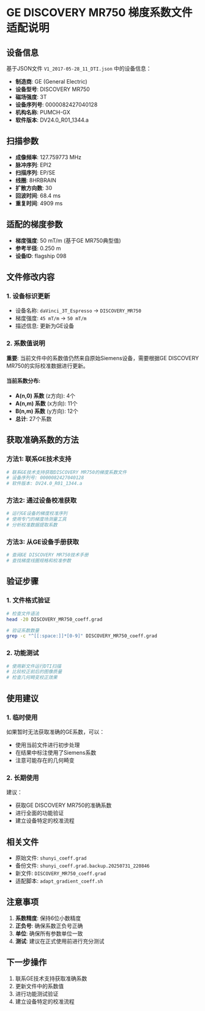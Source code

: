 # GE DISCOVERY MR750 梯度系数文件适配说明

## 设备信息
基于JSON文件 `V1_2017-05-28_11_DTI.json` 中的设备信息：

- **制造商**: GE (General Electric)
- **设备型号**: DISCOVERY MR750
- **磁场强度**: 3T
- **设备序列号**: 0000082427040128
- **机构名称**: PUMCH-GX
- **软件版本**: DV24.0_R01_1344.a

## 扫描参数
- **成像频率**: 127.759773 MHz
- **脉冲序列**: EPI2
- **扫描序列**: EP/SE
- **线圈**: 8HRBRAIN
- **扩散方向数**: 30
- **回波时间**: 68.4 ms
- **重复时间**: 4909 ms

## 适配的梯度参数
- **梯度强度**: 50 mT/m (基于GE MR750典型值)
- **参考半径**: 0.250 m
- **设备ID**: flagship 098

## 文件修改内容

### 1. 设备标识更新
- 设备名称: `daVinci_3T_Espresso` → `DISCOVERY_MR750`
- 梯度强度: `45 mT/m` → `50 mT/m`
- 描述信息: 更新为GE设备

### 2. 系数值说明
**重要**: 当前文件中的系数值仍然来自原始Siemens设备，需要根据GE DISCOVERY MR750的实际校准数据进行更新。

#### 当前系数分布:
- **A(n,0) 系数** (z方向): 4个
- **A(n,m) 系数** (x方向): 11个  
- **B(n,m) 系数** (y方向): 12个
- **总计**: 27个系数

## 获取准确系数的方法

### 方法1: 联系GE技术支持
```bash
# 联系GE技术支持获取DISCOVERY MR750的梯度系数文件
# 设备序列号: 0000082427040128
# 软件版本: DV24.0_R01_1344.a
```

### 方法2: 通过设备校准获取
```bash
# 运行GE设备的梯度校准序列
# 使用专门的梯度场测量工具
# 分析校准数据提取系数
```

### 方法3: 从GE设备手册获取
```bash
# 查阅GE DISCOVERY MR750技术手册
# 查找梯度线圈规格和校准参数
```

## 验证步骤

### 1. 文件格式验证
```bash
# 检查文件语法
head -20 DISCOVERY_MR750_coeff.grad

# 验证系数数量
grep -c "^[[:space:]]*[0-9]" DISCOVERY_MR750_coeff.grad
```

### 2. 功能测试
```bash
# 使用新文件运行DTI扫描
# 比较校正前后的图像质量
# 检查几何畸变校正效果
```

## 使用建议

### 1. 临时使用
如果暂时无法获取准确的GE系数，可以：
- 使用当前文件进行初步处理
- 在结果中标注使用了Siemens系数
- 注意可能存在的几何畸变

### 2. 长期使用
建议：
- 获取GE DISCOVERY MR750的准确系数
- 进行全面的功能验证
- 建立设备特定的校准流程

## 相关文件
- 原始文件: `shunyi_coeff.grad`
- 备份文件: `shunyi_coeff.grad.backup.20250731_220846`
- 新文件: `DISCOVERY_MR750_coeff.grad`
- 适配脚本: `adapt_gradient_coeff.sh`

## 注意事项
1. **系数精度**: 保持6位小数精度
2. **正负号**: 确保系数正负号正确
3. **单位**: 确保所有参数单位一致
4. **测试**: 建议在正式使用前进行充分测试

## 下一步操作
1. 联系GE技术支持获取准确系数
2. 更新文件中的系数值
3. 进行功能测试验证
4. 建立设备特定的校准流程 